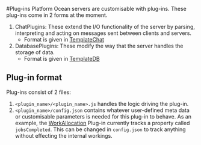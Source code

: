 #Plug-ins
Platform Ocean servers are customisable with plug-ins.
These plug-ins come in 2 forms at the moment.
1. ChatPlugins: These extend the I/O functionality of the server by parsing, interpreting and acting on messages sent between clients and servers.
    - Format is given in [TemplateChat](TemplateChat)
2. DatabasePlugins: These modify the way that the server handles the storage of data.
    - Format is given in [TemplateDB](TemplateDB)

## Plug-in format
Plug-ins consist of 2 files:
1. `<plugin_name>/<plugin_name>.js` handles the logic driving the plug-in.
2. `<plugin_name>/config.json` contains whatever user-defined meta data or customisable parameters is needed for this plug-in to behave. As an example, the [WorkAllocation](WorkAllocation) Plug-in currently tracks a property called `jobsCompleted`. This can be changed in `config.json` to track anything without effecting the internal workings.
